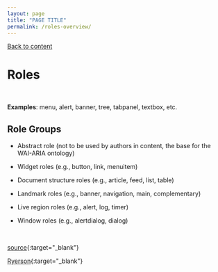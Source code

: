 ```yaml
---
layout: page
title: "PAGE TITLE"
permalink: /roles-overview/
---
```

<link rel="stylesheet" href="/assets/css/style.css?v=07f9abc06ad55cffb2433692575c223659db012e" media="screen"><link rel="stylesheet" href="/css/style.css">
<a class="back-link" href="https://shoshiko.github.io">Back to content</a>
   
<div class="inner" markdown="1">

# Roles

&nbsp;

**Examples**: menu, alert, banner, tree, tabpanel, textbox, etc. 

## Role Groups

- Abstract role (not to be used by authors in content, the base for the WAI-ARIA ontology)
  
- Widget roles (e.g., button, link, menuitem)

- Document structure roles (e.g., article, feed, list, table)

- Landmark roles (e.g., banner, navigation, main, complementary)

- Live region roles (e.g., alert, log, timer)
  
- Window roles (e.g., alertdialog, dialog)

&nbsp;

[source](https://www.w3.org/TR/2017/REC-wai-aria-1.1-20171214/#role_definitions){:target="_blank"}

[Ryerson](https://pressbooks.library.ryerson.ca/wafd/chapter/what-is-wai-aria/){:target="_blank"}

</div>